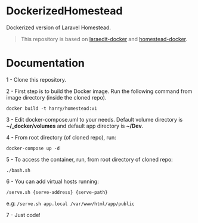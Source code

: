 # DockerizedHomestead

Dockerized version of Laravel Homestead.

> This repository is based on [laraedit-docker](https://github.com/laraedit/laraedit-docker) and [homestead-docker](https://github.com/shincoder/homestead-docker).

# Documentation

1 - Clone this repository.

2 - First step is to build the Docker image. Run the following command from image directory (inside the cloned repo).

```
docker build -t harry/homestead:v1
```

3 - Edit docker-compose.uml to your needs. Default volume directory is **~/_docker/volumes** and default app directory is **~/Dev**.

4 - From root directory (of cloned repo), run:

```
docker-compose up -d
```

5 - To access the container, run, from root directory of cloned repo:

```
./bash.sh
```

6 - You can add virtual hosts running:

```
/serve.sh {serve-address} {serve-path}
```

e.g: ```/serve.sh app.local /var/www/html/app/public```

7 - Just code!
